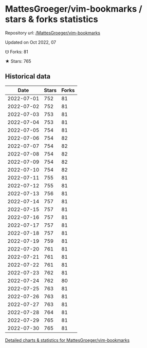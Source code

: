 # MattesGroeger/vim-bookmarks / stars & forks statistics

Repository url: [/MattesGroeger/vim-bookmarks](https://github.com/MattesGroeger/vim-bookmarks)

Updated on Oct 2022, 07

☋ Forks: 81

★ Stars: 765

## Historical data
| Date | Stars | Forks |
|------|-------|-------|
| 2022-07-01 | 752 | 81 | 
| 2022-07-02 | 752 | 81 | 
| 2022-07-03 | 753 | 81 | 
| 2022-07-04 | 753 | 81 | 
| 2022-07-05 | 754 | 81 | 
| 2022-07-06 | 754 | 82 | 
| 2022-07-07 | 754 | 82 | 
| 2022-07-08 | 754 | 82 | 
| 2022-07-09 | 754 | 82 | 
| 2022-07-10 | 754 | 82 | 
| 2022-07-11 | 755 | 81 | 
| 2022-07-12 | 755 | 81 | 
| 2022-07-13 | 756 | 81 | 
| 2022-07-14 | 757 | 81 | 
| 2022-07-15 | 757 | 81 | 
| 2022-07-16 | 757 | 81 | 
| 2022-07-17 | 757 | 81 | 
| 2022-07-18 | 757 | 81 | 
| 2022-07-19 | 759 | 81 | 
| 2022-07-20 | 761 | 81 | 
| 2022-07-21 | 761 | 81 | 
| 2022-07-22 | 761 | 81 | 
| 2022-07-23 | 762 | 81 | 
| 2022-07-24 | 762 | 80 | 
| 2022-07-25 | 763 | 81 | 
| 2022-07-26 | 763 | 81 | 
| 2022-07-27 | 763 | 81 | 
| 2022-07-28 | 764 | 81 | 
| 2022-07-29 | 765 | 81 | 
| 2022-07-30 | 765 | 81 | 


[Detailed charts & statistics for MattesGroeger/vim-bookmarks](https://reviewgithub.com/rep/MattesGroeger/vim-bookmarks)
